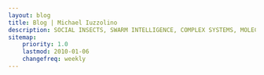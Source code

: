 ```yaml
---
layout: blog
title: Blog | Michael Iuzzolino
description: SOCIAL INSECTS, SWARM INTELLIGENCE, COMPLEX SYSTEMS, MOLECULAR BIOLOGY, COMPUTER SCIENCE
sitemap:
    priority: 1.0
    lastmod: 2010-01-06
    changefreq: weekly
---
```

